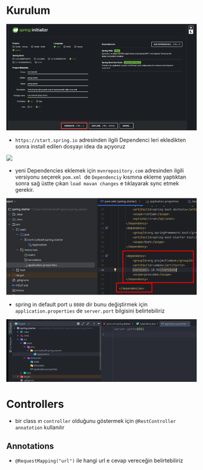 # Kurulum


![](ekler/Pasted%20image%2020240226193434.png)
* `https://start.spring.io`  adresinden  ilgili Dependenci leri ekledikten sonra  install edilen dosyayı  idea da açıyoruz

![](../../ekler/Pasted%20image%2020240226193359.png)

* yeni Dependencies eklemek için  `mvnrepository.com` adresinden  ilgili versiyonu seçerek  `pom.xml `de `Dependenciy` kısmına ekleme yaptıktan sonra sağ üstte çıkan `load mavan changes` e tıklayarak sync etmek gerekir.

![](ekler/Pasted%20image%2020240226193535.png)
* spring in default port u `8080` dir bunu değiştirmek için `application.properties` de `server.port` bilgisini belirtebiliriz

![](ekler/Pasted%20image%2020240226193607.png)
# Controllers

* bir class ın `controller` olduğunu göstermek için `@RestController` `annatotion` kullanılır

## Annotations

- `@RequestMapping("url")` ile hangi url e cevap vereceğin belirtebiliriz



